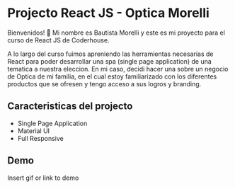 
# Projecto React JS - Optica Morelli

Bienvenidos! :wave: Mi nombre es Bautista Morelli y este es mi proyecto para el curso de React JS de Coderhouse.

A lo largo del curso fuimos apreniendo las herramientas necesarias de React para poder desarrollar una spa (single page application) de una tematica a nuestra eleccion.
En mi caso, decidi hacer una sobre un negocio de Optica de mi familia, en el cual estoy familiarizado con los diferentes productos que se ofresen y tengo acceso a sus logros y branding.

## Caracteristicas del projecto

- Single Page Application
- Material UI
- Full Responsive


## Demo

Insert gif or link to demo

